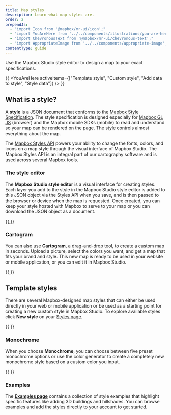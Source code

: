 ```yaml
---
title: Map styles
description: Learn what map styles are.
order: 2
prependJs:
  - "import Icon from '@mapbox/mr-ui/icon';"
  - "import YouAreHere from '../../components/illustrations/you-are-here';"
  - "import ChevronousText from '@mapbox/mr-ui/chevronous-text';"
  - "import AppropriateImage from '../../components/appropriate-image';"
contentType: guide
---
```


<p className="txt-l">Use the Mapbox Studio style editor to design a map to your exact specifications.</p>

{{
  <YouAreHere
    activeItems={["Template style", "Custom style", "Add data to style", "Style data"]}
  />
}}

## What is a style?

A **style** is a JSON document that conforms to the [Mapbox Style Specification](https://www.mapbox.com/mapbox-gl-js/style-spec). The style specification is designed especially for [Mapbox GL JS](https://www.mapbox.com/mapbox-gl-js) (browser) and the Mapbox mobile SDKs (mobile) to read and understand so your map can be rendered on the page. The style controls almost everything about the map.

The [Mapbox Styles API](https://www.mapbox.com/api-documentation/maps/#styles) powers your ability to change the fonts, colors, and icons on a map style through the visual interface of Mapbox Studio. The Mapbox Styles API is an integral part of our cartography software and is used across several Mapbox tools.

### The style editor

The **Mapbox Studio style editor** is a visual interface for creating styles. Each layer you add to the style in the Mapbox Studio style editor is added to this JSON object via the Styles API when you save, and is then passed to the browser or device when the map is requested. Once created, you can keep your style hosted with Mapbox to serve to your map or you can download the JSON object as a document.

{{<a href="/studio-manual/reference/styles/" className="txt-bold">
  <ChevronousText text="Read more about the style editor" />
</a>}}


### Cartogram

You can also use **Cartogram**, a drag-and-drop tool, to create a custom map in seconds. Upload a picture, select the colors you want, and get a map that fits your brand and style. This new map is ready to be used in your website or mobile application, or you can edit it in Mapbox Studio.

{{<a href="https://apps.mapbox.com/cartogram/" className="txt-bold">
  <ChevronousText text="Try cartogram" />
</a>}}

## Template styles

There are several Mapbox-designed map styles that can either be used directly in your web or mobile application or be used as a starting point for creating a new custom style in Mapbox Studio. To explore available styles click **New style** on your [Styles page](https://studio.mapbox.com/styles/).

{{
  <AppropriateImage
    imageId="overview-map-design-template-styles"
    alt="a preview of all template map styles"
  />
}}

### Monochrome

When you choose **Monochrome**, you can choose between five preset monochrome options or use the color generator to create a completely new monochrome style based on a custom color you input.

{{
  <AppropriateImage
    imageId="overview-map-design-monochrome"
    alt="a preview of monochrome template style with color picker"
  />
}}

### Examples

The [**Examples page**](/studio-manual/examples/) contains a collection of style examples that highlight specific features like adding 3D buildings and hillshades. You can browse examples and add the styles directly to your account to get started.
